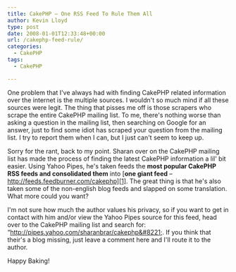 ```yaml
---
title: CakePHP – One RSS Feed To Rule Them All
author: Kevin Lloyd
type: post
date: 2008-01-01T12:33:48+00:00
url: /cakephp-feed-rule/
categories:
  - CakePHP
tags:
  - CakePHP

---
```

One problem that I've always had with finding CakePHP related information over the internet is the multiple sources. I wouldn't so much mind if all these sources were legit. The thing that pisses me off is those scrapers who scrape the entire CakePHP mailing list. To me, there's nothing worse than asking a question in the mailing list, then searching on Google for an answer, just to find some idiot has scraped your question from the mailing list. I try to report them when I can, but I just can't seem to keep up.

Sorry for the rant, back to my point. Sharan over on the CakePHP mailing list has made the process of finding the latest CakePHP information a lil' bit easier. Using Yahoo Pipes, he's taken feeds the **most popular CakePHP RSS feeds and consolidated them** into [**one giant feed** &#8211; http://feeds.feedburner.com/cakephp][1]. The great thing is that he's also taken some of the non-english blog feeds and slapped on some translation. What more could you want?

I'm not sure how much the author values his privacy, so if you want to get in contact with him and/or view the Yahoo Pipes source for this feed, head over to the CakePHP mailing list and search for: &#8220;http://pipes.yahoo.com/sharanbrar/cakephp&#8221;. If you think that their's a blog missing, just leave a comment here and I'll route it to the author.

Happy Baking!

 [1]: http://feeds.feedburner.com/cakephp